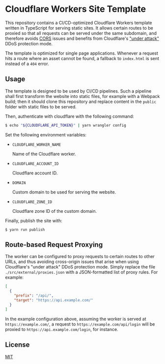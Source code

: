 # Cloudflare Workers Site Template

This repository contains a CI/CD-optimized Cloudflare Workers template written in TypeScript for serving static sites. It allows certain routes to be proxied so that all requests can be served under the same subdomain, and therefore avoids [CORS](https://developer.mozilla.org/en-US/docs/Web/HTTP/CORS) issues and benefits from Cloudflare's ["under attack"](https://support.cloudflare.com/hc/en-us/articles/200170076-Understanding-Cloudflare-Under-Attack-mode-advanced-DDOS-protection-) DDoS protection mode.

The template is optimized for single page applications. Whenever a request hits a route where an asset cannot be found, a fallback to `index.html` is sent instead of a `404` error.

## Usage

The template is designed to be used by CI/CD pipelines. Such a pipeline shall first transform the website into static files, for example with a Webpack build; then it should clone this repository and replace content in the `public` folder with static files to be served.

Then, authenticate with cloudflare with the following command:

```sh
$ echo "${CLOUDFLARE_API_TOKEN}" | yarn wrangler config
```

Set the following environment variables:

- `CLOUDFLARE_WORKER_NAME`

  Name of the Cloudflare worker.

- `CLOUDFLARE_ACCOUNT_ID`

  Cloudflare account ID.

- `DOMAIN`

  Custom domain to be used for serving the website.

- `CLOUDFLARE_ZONE_ID`

  Cloudflare zone ID of the custom domain.

Finally, publish the site with:

```
$ yarn run publish
```

## Route-based Request Proxying

The worker can be configured to proxy requests to certain routes to other URLs, and thus avoiding cross-origin issues that arise when using Cloudflare's "under attack" DDoS protection mode. Simply replace the file `./src/external/proxies.json` with a JSON-formatted list of proxy rules. For example:

```json
[
  {
    "prefix": "/api/",
    "target": "https://api.example.com/"
  }
]
```

In the example configuration above, assuming the worker is served at `https://example.com/`, a request to `https://example.com/api/login` will be proxied to `https://api.example.com/login`, for instance.

## License

[MIT](./LICENSE)
